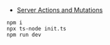 - [Server Actions and Mutations](https://nextjs.org/docs/app/building-your-application/data-fetching/server-actions-and-mutations)

```
npm i
npx ts-node init.ts
npm run dev
```
